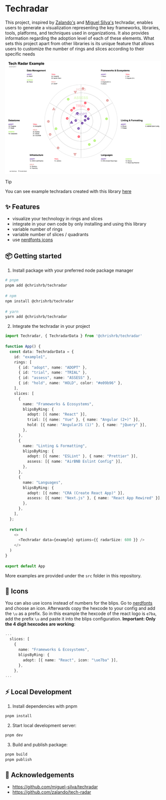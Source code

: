 # Techradar

This project, inspired by [Zalando's](https://github.com/zalando/tech-radar) and [Miguel Silva's](https://github.com/miguel-silva/techradar)
techradar, enables users to generate a visualization representing the key frameworks, libraries, tools, platforms, and techniques used in
organizations. It also provides information regarding the adoption level of each of these elements. What sets this project apart from other 
libraries is its unique feature that allows users to customize the number of rings and slices according to their specific needs 

![ui](./.github/docs/ui.png)

> [!TIP]
> You can see example techradars created with this library [here](https://chrishrb.github.io/techradar/)

## ✨ Features

* visualize your technology in rings and slices
* integrate in your own code by only installing and using this library
* variable number of rings
* variable number of slices / quadrants
* use [nerdfonts icons](https://www.nerdfonts.com/cheat-sheet)

## 📦 Getting started

1. Install package with your preferred node package manager

  ```bash
  # pnpm
  pnpm add @chrishrb/techradar

  # npm
  npm install @chrishrb/techradar

  # yarn
  yarn add @chrishrb/techradar
  ```

2. Integrate the techradar in your project

  ```ts
  import Techradar, { TechradarData } from '@chrishrb/techradar'

  function App() {
    const data: TechradarData = {
      id: "example1",
      rings: [
        { id: "adopt", name: "ADOPT" },
        { id: "trial", name: "TRIAL" },
        { id: "assess", name: "ASSESS" },
        { id: "hold", name: "HOLD", color: "#e09b96" },
      ],
      slices: [
        {
          name: "Frameworks & Ecosystems",
          blipsByRing: {
            adopt: [{ name: "React" }],
            trial: [{ name: "Vue" }, { name: "Angular (2+)" }],
            hold: [{ name: "AngularJS (1)" }, { name: "jQuery" }],
          },
        },
        {
          name: "Linting & Formatting",
          blipsByRing: {
            adopt: [{ name: "ESLint" }, { name: "Prettier" }],
            assess: [{ name: "AirBNB Eslint Config" }],
          },
        },
        {
          name: "Languages",
          blipsByRing: {
            adopt: [{ name: "CRA (Create React App)" }],
            assess: [{ name: "Next.js" }, { name: "React App Rewired" }],
          },
        },
      ],
    };

    return (
      <>
        <Techradar data={example} options={{ radarSize: 600 }} />
      </>
    )
  }

  export default App
  ```

More examples are provided under the `src` folder in this repository.

##  Icons

You can also use icons instead of numbers for the blips. Go to [nerdfonts](https://www.nerdfonts.com/cheat-sheet) and choose
an icon. Afterwards copy the hexcode to your config and add the `\u` as a prefix. So in this example the hexcode of the react logo is
`e7ba`, add the prefix `\u` and paste it into the blips configuration. **Important: Only the 4 digit hexcodes are working**:

```typescript
...
  slices: [
    {
      name: "Frameworks & Ecosystems",
      blipsByRing: {
        adopt: [{ name: "React", icon: "\ue7ba" }],
      },
    },
...
```

## ⚡️ Local Development

1. Install dependencies with pnpm

```bash
pnpm install
```

2. Start local development server:

```bash
pnpm dev
```

3. Build and publish package:

```bash
pnpm build
pnpm publish
```

## 📄 Acknowledgements

- https://github.com/miguel-silva/techradar
- https://github.com/zalando/tech-radar
